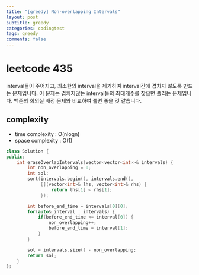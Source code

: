 ```yaml
---
title: "[greedy] Non-overlapping Intervals"
layout: post
subtitle: greedy
categories: codingtest
tags: greedy
comments: false
---
```


# leetcode 435
interval들이 주어지고, 최소한의 interval을 제거하여 interval간에 겹치지 않도록 만드는 문제입니다.
이 문제는 겹치지않는 interval들의 최대개수를 찾으면 풀리는 문제입니다. 백준의 회의실 배정 문제와 비교하여 풀면 좋을 것 같습니다.
    
## complexity
- time complexity : O(nlogn)
- space complexity : O(1)  
  
```cpp
class Solution {
public:
    int eraseOverlapIntervals(vector<vector<int>>& intervals) {
        int non_overlapping = 0;
        int sol;
        sort(intervals.begin(), intervals.end(),
             [](vector<int>& lhs, vector<int>& rhs) {
                 return lhs[1] < rhs[1]; 
             });

        int before_end_time = intervals[0][0];
        for(auto& interval : intervals) {
            if(before_end_time <= interval[0]) {
                non_overlapping++;
                before_end_time = interval[1];
            }
        }

        sol = intervals.size() - non_overlapping;
        return sol;
    }
};
```